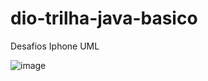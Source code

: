 # dio-trilha-java-basico
Desafios Iphone UML

![image](https://github.com/user-attachments/assets/0be5d7e0-4dcb-450a-a6cc-7486125730ad)
